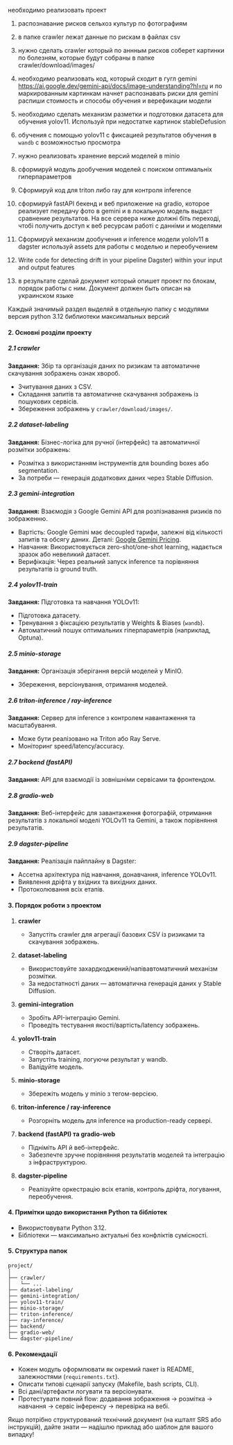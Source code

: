 необходимо реализовать проект
1. распознавание рисков сельхоз культур по фотографиям
2. в папке crawler лежат данные по рискам в файлах csv
3. нужно сделать crawler который по аннным рисков соберет картинки по болезням, которые будут собраны в папке crawler/download/images/
4. необходимо реализовать код, который сходит в гугл gemini
https://ai.google.dev/gemini-api/docs/image-understanding?hl=ru
и по маркированным картинкам начнет распознавать риски
для gemini распиши стоимость и способы обучения и верефикации модели
5. необходимо сделать механизм разметки и подготовки датасета для обучения yolov11. Используй при недостатке картинок stableDefusion
6. обучения с помощью yolov11 с фиксацией результатов обучения в `wandb` с возможностью просмотра
7. нужно реализовать хранение версий моделей в minio
8. сформируй модуль дообучения моделей с поиском оптимальніх гиперпараметров
9. Сформируй код для triton либо ray для контроля inference
10. сформируй fastAPI бекенд и веб приложение на gradio, которое реализует передачу фото в gemini и в локальную модель выдаст сравнение результатов. На все сервера ниже должні біть переході, чтобі получить доступ к веб ресурсам работі с данніми и моделями
11. Сформируй механизм дообучения и inference модели yololv11 в dagster используй assets для работы с моделью и переобучением
12. Write code for detecting drift in your pipeline Dagster) within your input and output features

13. в результате сделай документ который опишет проект по блокам, порядок работы с ним. Документ должен быть описан на украинском языке

Каждый значимый раздел выделяй в отдельную папку с модулями
версия python 3.12
библиотеки максимальных версий



#### 2. Основні розділи проекту
##### 2.1 crawler
**Завдання:** Збір та організація даних по ризикам та автоматичне скачування зображень ознак хвороб.
- Зчитування даних з CSV.
- Складання запитів та автоматичне скачування зображень із пошукових сервісів.
- Збереження зображень у `crawler/download/images/`.

##### 2.2 dataset-labeling
**Завдання:** Бізнес-логіка для ручної (інтерфейс) та автоматичної розмітки зображень:
- Розмітка з використанням інструментів для bounding boxes або segmentation.
- За потреби — генерація додаткових даних через Stable Diffusion.

##### 2.3 gemini-integration
**Завдання:** Взаємодія з Google Gemini API для розпізнавання ризиків по зображенню.
- Вартість: Google Gemini має decoupled тарифи, залежні від кількості запитів та обсягу даних. Деталі: [Google Gemini Pricing](https://ai.google.dev/gemini-api/docs/pricing).
- Навчання: Використовується zero-shot/one-shot learning, надається зразок або невеликий датасет.
- Верифікація: Через реальний запуск inference та порівняння результатів із ground truth.

##### 2.4 yolov11-train
**Завдання:** Підготовка та навчання YOLOv11:
- Підготовка датасету.
- Тренування з фіксацією результатів у Weights & Biases (`wandb`).
- Автоматичний пошук оптимальних гіперпараметрів (наприклад, Optuna).

##### 2.5 minio-storage
**Завдання:** Організація зберігання версій моделей у MinIO.
- Збереження, версіонування, отримання моделей.

##### 2.6 triton-inference / ray-inference
**Завдання:** Сервер для inference з контролем навантаження та масштабування.
- Може бути реалізовано на Triton або Ray Serve.
- Моніторинг speed/latency/accuracy.

##### 2.7 backend (fastAPI)
**Завдання:** API для взаємодії із зовнішніми сервісами та фронтендом.
##### 2.8 gradio-web
**Завдання:** Веб-інтерфейс для завантаження фотографій, отримання результатів з локальної моделі YOLOv11 та Gemini, а також порівняння результатів.
##### 2.9 dagster-pipeline
**Завдання:** Реалізація пайплайну в Dagster:
- Ассетна архітектура під навчання, донавчання, inference YOLOv11.
- Виявлення дріфта у вхідних та вихідних даних.
- Протоколювання всіх етапів.

#### 3. Порядок роботи з проектом
1. **crawler**
    - Запустіть crawler для агрегації базових CSV із ризиками та скачування зображень.

2. **dataset-labeling**
    - Використовуйте захардкоджений/напівавтоматичний механізм розмітки.
    - За недостатності даних — автоматична генерація даних у Stable Diffusion.

3. **gemini-integration**
    - Зробіть API-інтеграцію Gemini.
    - Проведіть тестування якості/вартість/latency зображень.

4. **yolov11-train**
    - Створіть датасет.
    - Запустіть training, логуючи результат у wandb.
    - Валідуйте модель.

5. **minio-storage**
    - Збережіть модель у minio з тегом-версією.

6. **triton-inference / ray-inference**
    - Розгорніть модель для inference на production-ready сервері.

7. **backend (fastAPI) та gradio-web**
    - Підніміть API й веб-інтерфейс.
    - Забезпечте зручне порівняння результатів моделей та інтеграцію з інфраструктурою.

8. **dagster-pipeline**
    - Реалізуйте оркестрацію всіх етапів, контроль дріфта, логування, переобучення.

#### 4. Примітки щодо використання Python та бібліотек
- Використовувати Python 3.12.
- Бібліотеки — максимально актуальні без конфліктів сумісності.

#### 5. Структура папок
``` 
project/
│
├── crawler/
│   └── ...
├── dataset-labeling/
├── gemini-integration/
├── yolov11-train/
├── minio-storage/
├── triton-inference/
├── ray-inference/
├── backend/
├── gradio-web/
└── dagster-pipeline/
```
#### 6. Рекомендації
- Кожен модуль оформлювати як окремий пакет із README, залежностями (`requirements.txt`).
- Описати типові сценарії запуску (Makefile, bash scripts, CLI).
- Всі дані/артефакти логувати та версіонувати.
- Протестувати повний flow: додавання зображення → розмітка → навчання → сервіс інференсу → перевірка на вебі.

Якщо потрібно структурований технічний документ (на кшталт SRS або інструкцій), дайте знати — надішлю приклад або шаблон для вашого випадку!
